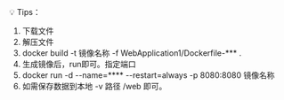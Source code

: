 
💡 Tips：

1. 下载文件
2. 解压文件
3. docker build -t 镜像名称 -f WebApplication1/Dockerfile-*** .
4. 生成镜像后，run即可。指定端口
5. docker run -d --name=**** --restart=always -p 8080:8080 镜像名称
6. 如需保存数据到本地 -v 路径 /web 即可。

